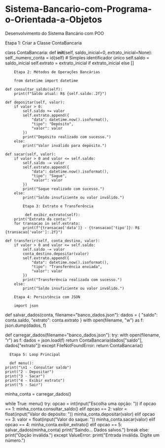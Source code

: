 # Sistema-Bancario-com-Programa-o-Orientada-a-Objetos

Desenvolvimento do Sistema Bancário com POO

Etapa 1: Criar a Classe ContaBancaria

class ContaBancaria:
    def __init__(self, saldo_inicial=0, extrato_inicial=None):
        self._numero_conta = id(self)  # Simples identificador único
        self.saldo = saldo_inicial
        self.extrato = extrato_inicial if extrato_inicial else []

        Etapa 2: Métodos de Operações Bancárias

        from datetime import datetime

    def consultar_saldo(self):
        print(f"Saldo atual: R$ {self.saldo:.2f}")

    def depositar(self, valor):
        if valor > 0:
            self.saldo += valor
            self.extrato.append({
                "data": datetime.now().isoformat(),
                "tipo": "Depósito",
                "valor": valor
            })
            print("Depósito realizado com sucesso.")
        else:
            print("Valor inválido para depósito.")

    def sacar(self, valor):
        if valor > 0 and valor <= self.saldo:
            self.saldo -= valor
            self.extrato.append({
                "data": datetime.now().isoformat(),
                "tipo": "Saque",
                "valor": valor
            })
            print("Saque realizado com sucesso.")
        else:
            print("Saldo insuficiente ou valor inválido.")

            Etapa 3: Extrato e Transferência

             def exibir_extrato(self):
        print("Extrato da conta:")
        for transacao in self.extrato:
            print(f"{transacao['data']} - {transacao['tipo']}: R$ {transacao['valor']:.2f}")

    def transferir(self, conta_destino, valor):
        if valor > 0 and valor <= self.saldo:
            self.saldo -= valor
            conta_destino.depositar(valor)
            self.extrato.append({
                "data": datetime.now().isoformat(),
                "tipo": "Transferência enviada",
                "valor": valor
            })
            print("Transferência realizada com sucesso.")
        else:
            print("Saldo insuficiente ou valor inválido.")

        Etapa 4: Persistência com JSON

        import json

def salvar_dados(conta, filename="banco_dados.json"):
    dados = {
        "saldo": conta.saldo,
        "extrato": conta.extrato
    }
    with open(filename, "w") as f:
        json.dump(dados, f)

def carregar_dados(filename="banco_dados.json"):
    try:
        with open(filename, "r") as f:
            dados = json.load(f)
            return ContaBancaria(dados["saldo"], dados["extrato"])
    except FileNotFoundError:
        return ContaBancaria()

      Etapa 5: Loop Principal

      def menu():
    print("\n1 - Consultar saldo")
    print("2 - Depositar")
    print("3 - Sacar")
    print("4 - Exibir extrato")
    print("5 - Sair")

minha_conta = carregar_dados()

while True:
    menu()
    try:
        opcao = int(input("Escolha uma opção: "))
        if opcao == 1:
            minha_conta.consultar_saldo()
        elif opcao == 2:
            valor = float(input("Valor do depósito: "))
            minha_conta.depositar(valor)
        elif opcao == 3:
            valor = float(input("Valor do saque: "))
            minha_conta.sacar(valor)
        elif opcao == 4:
            minha_conta.exibir_extrato()
        elif opcao == 5:
            salvar_dados(minha_conta)
            print("Saindo... Dados salvos.")
            break
        else:
            print("Opção inválida.")
    except ValueError:
        print("Entrada inválida. Digite um número.")
        
            
